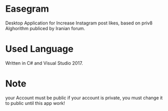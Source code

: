 # Easegram
Desktop Application for Increase Instagram post likes, based on priv8 Alghorithm publiced by Iranian forum.

# Used Language
Written in C# and Visual Studio 2017.

# Note
your Account must be public if your account is private, you must change it to public until this app work!
